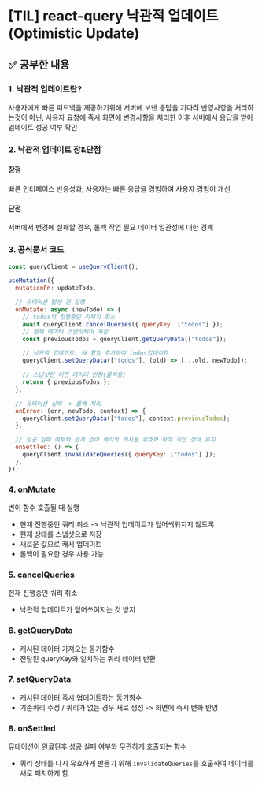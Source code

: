 # [TIL] react-query 낙관적 업데이트(Optimistic Update)

## ✅ 공부한 내용

### 1. 낙관적 업데이트란?

사용자에게 빠른 피드백을 제공하기위해 서버에 보낸 응답을 기다려 반영사항을 처리하는것이 아닌, 사용자 요청에 즉시 화면에 변경사항을 처리한 이후 서버에서 응답을 받아 업데이트 성공 여부 확인

### 2. 낙관적 업데이트 장&단점

#### 장점

빠른 인터페이스 반응성과, 사용자는 빠른 응답을 경험하여 사용자 경험이 개선

#### 단점

서버에서 변경에 실패할 경우, 롤백 작업 필요
데이터 일관성에 대한 경계

### 3. 공식문서 코드

```jsx
const queryClient = useQueryClient();

useMutation({
  mutationFn: updateTodo,

  // 뮤테이션 발생 전 실행
  onMutate: async (newTodo) => {
    // todos의 진행중인 리패치 취소
    await queryClient.cancelQueries({ queryKey: ["todos"] });
    // 현재 데이터 스냅샷찍어 저장
    const previousTodos = queryClient.getQueryData(["todos"]);

    // 낙관적 업데이트: 새 할일 추가하여 todos업데이트
    queryClient.setQueryData(["todos"], (old) => [...old, newTodo]);

    // 스냡샷된 이전 데이터 반환(롤백용)
    return { previousTodos };
  },

  // 뮤테이션 실패 -> 롤백 처리
  onError: (err, newTodo, context) => {
    queryClient.setQueryData(["todos"], context.previousTodos);
  },

  // 성공 실패 여부와 관계 없이 쿼리의 캐시를 무효화 하여 최신 상태 유지
  onSettled: () => {
    queryClient.invalidateQueries({ queryKey: ["todos"] });
  },
});
```

### 4. onMutate

변이 함수 호출될 때 실행

- 현재 진행중인 쿼리 취소 -> 낙관적 업데이트가 덮어씌워지지 않도록
- 현재 상태를 스냅샷으로 저장
- 새로운 값으로 캐시 업데이트
- 롤백이 필요한 경우 사용 가능

### 5. cancelQueries

현재 진행중인 쿼리 취소

- 낙관적 업데이트가 덮어쓰여지는 것 방지

### 6. getQueryData

- 캐시된 데이터 가져오는 동기함수
- 전달된 queryKey와 일치하는 쿼리 데이터 반환

### 7. setQueryData

- 캐시된 데이터 즉시 업데이트하는 동기함수
- 기존쿼리 수정 / 쿼리가 없는 경우 새로 생성 -> 화면에 즉시 변화 반영

### 8. onSettled

뮤테이션이 완료된후 성공 실패 여부와 무관하게 호출되는 함수

- 쿼리 상태를 다시 유효하게 반들기 위해 `invalidateQueries`를 호출하여 데이터를 새로 패치하게 함
